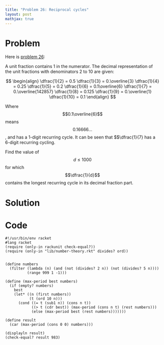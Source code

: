 ```yaml
---
title: "Problem 26: Reciprocal cycles"
layout: post
mathjax: true
---
```


# Problem
Here is [problem 26](https://projecteuler.net/problem=26):

A unit fraction contains 1 in the numerator. The decimal representation of the unit fractions with denominators 2 to 10 are given:

$$
\begin{align}
\dfrac{1}{2}  = 0.5
\dfrac{1}{3}  = 0.\overline{3}
\dfrac{1}{4}  = 0.25
\dfrac{1}{5}  = 0.2
\dfrac{1}{6}  = 0.1\overline{6}
\dfrac{1}{7}  = 0.\overline{142857}
\dfrac{1}{8}  = 0.125
\dfrac{1}{9}  = 0.\overline{1}
\dfrac{1}{10} = 0.1
\end{align}
$$

Where $$0.1\overline{6}$$ means $$0.16666...$$, and has a 1-digit recurring cycle.  It can be seen that $$\dfrac{1}{7} has a 6-digit recurring cycling.

Find the value of $$d \le 1000$$ for which $$\dfrac{1}{d}$$ contains the longest recurring cycle in its decimal fraction part.

# Solution


# Code
```racket
#!/usr/bin/env racket
#lang racket
(require (only-in rackunit check-equal?))
(require (only-in "lib/number-theory.rkt" divides? ord))


(define numbers
  (filter (lambda (n) (and (not (divides? 2 n)) (not (divides? 5 n))))
          (range 999 1 -1)))

(define (max-period best numbers)
  (if (empty? numbers)
    best
    (let* ((n (first numbers))
           (t (ord 10 n)))
      (cond ((= t (sub1 n)) (cons n t))
            ((> t (cdr best)) (max-period (cons n t) (rest numbers)))
            (else (max-period best (rest numbers)))))))

(define result
  (car (max-period (cons 0 0) numbers)))

(displayln result)
(check-equal? result 983)
```

